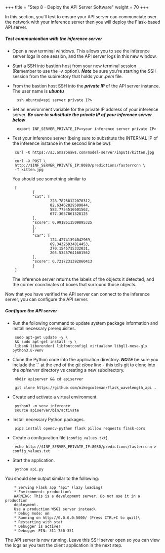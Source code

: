 +++
title = "Step 8 - Deploy the API Server Software"
weight = 70
+++

In this section, you'll test to ensure your API server can communciate over the network with your inference server then you will deploy the Flask-based API server. 

##### Test communication with the inference server

* Open a new terminal windows. This allows you to see the inference server logs in one session, and the API server logs in this new window. 

* Start a SSH into bastion host from your new terminal session (Remember to use the `-A` option). ***Note*** be sure you're starting the SSH session from the subirectory that holds your *.pem* file. 

* From the bastion host SSH into the ***private IP*** of the API server instance. The user name is ***ubuntu***

        ssh ubuntu@<api server private IP>

* Set an environment variable for the private IP address of your inference server. ***Be sure to substitute the private IP of your inference server below***

        export INF_SERVER_PRIVATE_IP=<your inference server private IP>

*  Test your inference server (being sure to substitute the INTERNAL IP of the inference instance in the second line below):
    
        curl -O https://s3.amazonaws.com/model-server/inputs/kitten.jpg
    
        curl -X POST \
        http://$INF_SERVER_PRIVATE_IP:8080/predictions/fasterrcnn \
        -T kitten.jpg
    
    You should see something similar to
    
        [
                {
                "cat": [
                        228.78250122070312,
                        82.63462829589844,
                        583.7754516601562,
                        677.3057861328125
                ],
                "score": 0.9918511509895325
                },
                {
                "car": [
                        124.42741394042969,
                        69.34326934814453,
                        270.1545715332031,
                        205.53457641601562
                ],
                "score": 0.7217231392860413
                }
        ]
       
    The inference server returns the labels of the objects it detected, and the corner coordinates of boxes that surround those objects.

Now that you have verified the API server can connect to the inference server, you can configure the API server.

##### Configure the API server

*  Run the following command to update system package information and  install necessary prerequisites.
    
        sudo apt-get update -y \
        && sudo apt-get install -y \
        libsm6 libxrender1 libfontconfig1 virtualenv libgl1-mesa-glx python3.8-venv

*  Clone the Python code into the application directory. ***NOTE*** be sure you include the '.' at the end of the *git clone* line - this tells git to clone into the *apiserver* directory vs creating a new subdirectory.
    
        mkdir apiserver && cd apiserver
    
        git clone https://github.com/mikegcoleman/flask_wavelength_api .

*  Create and activate a virtual environment.
    
        python3 -m venv inference
        source apiserver/bin/activate

*  Install necessary Python packages.
    
        pip3 install opencv-python flask pillow requests flask-cors

*  Create a configuration file (`config_values.txt`).

        echo http://$INF_SERVER_PRIVATE_IP:8080/predictions/fasterrcnn > config_values.txt    

*  Start the application.
    
        python api.py
    
You should see output similar to the following:
    
        * Serving Flask app "api" (lazy loading)
        * Environment: production\
        WARNING: This is a development server. Do not use it in a production
        deployment.
        Use a production WSGI server instead\
        * Debug mode: on
        * Running on http://0.0.0.0:5000/ (Press CTRL+C to quit)\
        * Restarting with stat
        * Debugger is active!
        * Debugger PIN: 311-750-351

The API server is now running. Leave this SSH server open so you can view the logs as you test the client application in the next step.